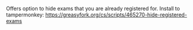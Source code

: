 Offers option to hide exams that you are already registered for.
Install to tampermonkey: https://greasyfork.org/cs/scripts/465270-hide-registered-exams
